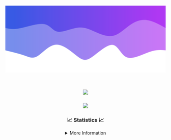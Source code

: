 ![Header](./IMG_4001.png)
<div align="center">

<h1 align="center">
  <a href="https://git.io/typing-svg">
    <img src="https://readme-typing-svg.herokuapp.com/?lines=Welcome+to+my+profile!+👋;JavaScript+developer.;&center=true&size=25">
  </a>
</h1>

<p align="center">
  <img src="https://lanyard.cnrad.dev/api/624702585596805130" />
</p>

### 📈 Statistics 📈
<details>
    <summary>More Information</summary>
    <br/>

<!--START_SECTION:waka-->
![Code Time](http://img.shields.io/badge/Code%20Time-137%20hrs%209%20mins-blue)

![Profile Views](http://img.shields.io/badge/Profile%20Views-0-blue)

**🐱 My GitHub Data** 

> 📦 2.4 kB Used in GitHub's Storage 
 > 
> 🏆 3 Contributions in the Year 2024
 > 
> 🚫 Not Opted to Hire
 > 
> 📜 5 Public Repositories 
 > 
> 🔑 1 Private Repositories 
 > 
**I'm an Early 🐤** 

```text
🌞 Morning                285 commits         ██████░░░░░░░░░░░░░░░░░░░   25.20 % 
🌆 Daytime                422 commits         █████████░░░░░░░░░░░░░░░░   37.31 % 
🌃 Evening                381 commits         ████████░░░░░░░░░░░░░░░░░   33.69 % 
🌙 Night                  43 commits          █░░░░░░░░░░░░░░░░░░░░░░░░   03.80 % 
```
📅 **I'm Most Productive on Wednesday** 

```text
Monday                   146 commits         ███░░░░░░░░░░░░░░░░░░░░░░   12.91 % 
Tuesday                  148 commits         ███░░░░░░░░░░░░░░░░░░░░░░   13.09 % 
Wednesday                237 commits         █████░░░░░░░░░░░░░░░░░░░░   20.95 % 
Thursday                 228 commits         █████░░░░░░░░░░░░░░░░░░░░   20.16 % 
Friday                   141 commits         ███░░░░░░░░░░░░░░░░░░░░░░   12.47 % 
Saturday                 107 commits         ██░░░░░░░░░░░░░░░░░░░░░░░   09.46 % 
Sunday                   124 commits         ███░░░░░░░░░░░░░░░░░░░░░░   10.96 % 
```


📊 **This Week I Spent My Time On** 

```text
🕑︎ Time Zone: America/New_York

💬 Programming Languages: 
Java                     25 hrs 1 min        ████████████████████████░   96.27 % 
XML                      45 mins             █░░░░░░░░░░░░░░░░░░░░░░░░   02.91 % 
YAML                     6 mins              ░░░░░░░░░░░░░░░░░░░░░░░░░   00.42 % 
Kotlin                   5 mins              ░░░░░░░░░░░░░░░░░░░░░░░░░   00.38 % 
GitIgnore file           0 secs              ░░░░░░░░░░░░░░░░░░░░░░░░░   00.03 % 

🔥 Editors: 
IntelliJ                 25 hrs 59 mins      █████████████████████████   100.00 % 

🐱‍💻 Projects: 
HCTeams                  13 hrs 3 mins       █████████████░░░░░░░░░░░░   50.25 % 
Energizer                4 hrs 5 mins        ████░░░░░░░░░░░░░░░░░░░░░   15.76 % 
Oxygen                   4 hrs 4 mins        ████░░░░░░░░░░░░░░░░░░░░░   15.66 % 
Oxygens                  2 hrs 10 mins       ██░░░░░░░░░░░░░░░░░░░░░░░   08.38 % 
hcf                      1 hr 54 mins        ██░░░░░░░░░░░░░░░░░░░░░░░   07.36 % 

💻 Operating System: 
Windows                  25 hrs 59 mins      █████████████████████████   100.00 % 
```

**I Mostly Code in Java** 

```text
Java                     24 repos            ██████████████████████░░░   88.89 % 
JavaScript               2 repos             ██░░░░░░░░░░░░░░░░░░░░░░░   07.41 % 
C++                      1 repo              █░░░░░░░░░░░░░░░░░░░░░░░░   03.70 % 
```



**Timeline**

![Lines of Code chart](https://raw.githubusercontent.com/DevDipin/DevDipin/main/assets/bar_graph.png)


 Last Updated on 11/03/2024 19:08:25 UTC
<!--END_SECTION:waka-->

![Footer](./IMG_4002.png)